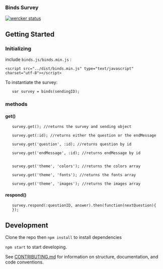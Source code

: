 ### Binds Survey

[![wercker status](https://app.wercker.com/status/e4335be926ae40b2e060896ef0c33a31/s/master "wercker status")](https://app.wercker.com/project/byKey/e4335be926ae40b2e060896ef0c33a31)


## Getting Started


### Initializing
 
include `binds.js/binds.min.js` :

```
<script src="../dist/binds.min.js" type="text/javascript" charset="utf-8"></script>

 ```
To instantiate the survey:
```
   var survey = binds(sendingID);

```
### methods

#### get()

```
   survey.get(); //returns the survey and sending object

   survey.get(:id); //returns either the question or the endMessage

   survey.get('question', :id); //returns question by id

   survey.get('endMessage', :id); //returns endMessage by id


   survey.get('theme', 'colors'); //returns the colors array

   survey.get('theme', 'fonts'); //returns the fonts array

   survey.get('theme', 'images'); //returns the images array

```

#### respond()

```
   survey.respond(:questionID, answer).then(function(nextQuestion){
   }); 

```

## Development
Clone the repo then `npm install` to install dependencies

`npm start` to start developing.

See [CONTRIBUTING.md](/blob/master/CONTRIBUTING.md)
 for information on structure, documentation, and code conventions.

